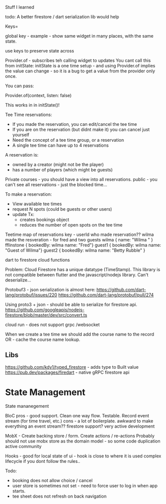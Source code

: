 Stuff I learned


todo: A better firestore / dart serialization lib would help



Keys= 

global key - example - show same widget in many places, with the same state. 

use keys to preserve state across 

Provider.of - subscribes teh calling widget to updates
You cant call this from initState: initState is a one time setup - and 
using Provider.of implies the value can change - so it is a bug to 
get a value from the provider only once. 

You can pass:

Provider.of<MyService>(context, listen: false)

This works in in initState()!

Tee Time reservations:

- If you made the reservation, you can edit/cancel the tee time
- If you are on the reservation (but didnt make it) you can cancel just yourself
- Need the concept of a tee time group, or a reservation
- A single tee time can have up to 4 reservations

A reservation is:
- owned by a creator (might not be the player)
- has a number of players (which might be guests)

Private courses - you should have a view into all reservations.
public - you can't see all reservations - just the blocked time...

To make a reservation:
- View available tee times
- request N spots (could be guests or other users)
- update Tx:
  - creates bookings object
  - reduces the number of open spots on the tee time
  
  
Teetime map of reservations
key - userId who made reservation??
wilma made the resveration - for fred and two guests
wilma { name: "Wilma " }
fflinstone { bookedBy: wilma  name: "Fred"}
guest1 { bookedBy: wilma name: "Guest of Wilma"}
guest2 { bookedBy:  wilma name: "Betty Rubble" }



dart to firestore cloud functions

Problem: Cloud Firestore has a unique datatype (TimeStamp). This library
is not compatible between flutter and the javascript/nodejs library. 
Can't deserialize...


Protobuf3 - json serialization is almost here:
https://github.com/dart-lang/protobuf/issues/220
https://github.com/dart-lang/protobuf/pull/274

Using proto3 + json - should be able to serialize for firestore api.
https://github.com/googleapis/nodejs-firestore/blob/master/dev/src/convert.ts

cloud run - does not support grpc /websocket




When we create a tee time we should add the course name to the record
OR - cache the course name lookup.


Libs
----
https://github.com/kdy1/typed_firestore - adds type to Built value
https://pub.dev/packages/firedart - native gRPC firestore api



# State Management

State mananegement 

BloC
pros - good support. Clean one way flow. Testable. Record event stream (for time travel, etc.)
cons - a lot of boilerplate. awkward to make everything an event stream??
firestore support?
very active development 


MobX - 
Create backing store / form. Create actions / re-actions
Probably should not use mobx store as the domain model - so some code duplication
active community


Hooks -
good for local state of ui - hook is close to where it is used 
complex lifecycle if you dont follow the rules.. 



Todo:
- booking does not allow choice / cancel
- user store is sometimes not set - need to force user to log in when app starts.
- tee sheet does not refresh on back navigation
